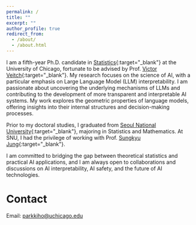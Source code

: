 ```yaml
---
permalink: /
title: ""
excerpt: ""
author_profile: true
redirect_from: 
  - /about/
  - /about.html
---
```


I am a fifth-year Ph.D. candidate in [Statistics](https://stat.uchicago.edu){:target="_blank"} at the University of Chicago, fortunate to be advised by Prof. [Victor Veitch](http://victorveitch.com/){:target="_blank"}.
My research focuses on the science of AI, with a particular emphasis on Large Language Model (LLM) interpretability. I am passionate about uncovering the underlying mechanisms of LLMs and contributing to the development of more transparent and interpretable AI systems. My work explores the geometric properties of language models, offering insights into their internal structures and decision-making processes.

Prior to my doctoral studies, I graduated from [Seoul National University](https://stat.snu.ac.kr/en/){:target="_blank"}, majoring in Statistics and Mathematics. At SNU, I had the privilege of working with Prof. [Sungkyu Jung](http://jung.snu.ac.kr){:target="_blank"}.

I am committed to bridging the gap between theoretical statistics and practical AI applications, and I am always open to collaborations and discussions on AI interpretability, AI safety, and the future of AI technologies.

<!--
News
=====
* 2025.01: Our paper, *The Geometry of Categorical and Hierarchical Concepts in Large Language Models*, is accepted to <a href="https://iclr.cc/" style="font-style:italic; color: purple;" target="_blank">ICLR 2025</a> as an oral presentation!
* 2024.09: I started Research Intern at [Netflix](https://research.netflix.com/research-area/machine-learning){:target="_blank"}!
* 2024.07: I was at <a href="https://icml.cc" style="font-style:italic; color: purple;" target="_blank">ICML 2024</a> to give a poster presentation at the main conference on *The Linear Representation Hypothesis and the Geometry of Large Language Models*. Additionally, I gave an oral presentation at <a href="https://icml2024mi.pages.dev" style="font-style:italic; color: purple;" target="_blank">Workshop on MI</a> and a poster presentation at <a href="https://sites.google.com/view/tf2m" style="font-style:italic; color: purple;" target="_blank">Workshop on TF2M</a>, both on *The Geometry of Categorical and Hierarchical Concepts in Large Language Models*. I am very honored to receive the **Best Paper Award** at the MI Workshop! ([main poster](http://kihopark.github.io/files/ICML%202024%20main%20poster.pdf){:target="_blank"}) ([workshop poster](http://kihopark.github.io/files/ICML%202024%20Workshop%20Poster.pdf){:target="_blank"}) ([slide](http://kihopark.github.io/files/ICML%202024%20Workshop%20keynote.pdf){:target="_blank"})
* 2024.06: Our new preprint, <a href="https://arxiv.org/abs/2406.01506" style="color:maroon;" target="_blank">The Geometry of Categorical and Hierarchical Concepts in Large Language Models</a>, is released on arXiv! This is joint work with [Yo Joong Choe](https://yjchoe.github.io/){:target="_blank"}, [Yibo Jiang](https://ybjiaang.github.io){:target="_blank"}, and [Victor Veitch](http://victorveitch.com/){:target="_blank"}.
* 2024.05: Our paper, *The Linear Representation Hypothesis and the Geometry of Large Language Models*, is accepted to <a href="https://icml.cc" style="font-style:italic; color: purple;" target="_blank">ICML 2024</a>!
* 2023.12: I was at <a href="https://neurips.cc" style="font-style:italic; color: purple;" target="_blank">NeurIPS 2023</a> to give an oral presentation at the <a href="https://crl-workshop.github.io/" style="font-style:italic; color: purple;" target="_blank">Workshop on CRL</a>. I presented our recent work on *The Linear Representation Hypothesis and the Geometry of Large Language Models*. ([poster](http://kihopark.github.io/files/NeurIPS%202023%20poster.pdf){:target="_blank"}) ([slide](http://kihopark.github.io/files/NeurIPS%202023%20Workshop%20keynote.pdf){:target="_blank"})
* 2023.11: Our new preprint, <a href="https://arxiv.org/abs/2311.03658" style="color:maroon;" target="_blank">The Linear Representation Hypothesis and the Geometry of Large Language Models</a>, is released on arXiv! This is joint work with [Yo Joong Choe](https://yjchoe.github.io/){:target="_blank"} and [Victor Veitch](http://victorveitch.com/){:target="_blank"}.
* 2022.10: I am honored to be a <a href="https://stat.uchicago.edu/about/akinbiyi-fund/" style="font-style:bold; color:black;" target="_blank">Takintayo Akinbiyi Memorial Award for Academic Excellence in Statistics</a> recipient.
* 2021.09: I started PhD at UChicago!
* 2021.03: Our paper, <a href="https://projecteuclid.org/journals/annals-of-applied-statistics/volume-15/issue-4/Clustering-on-the-torus-by-conformal-prediction/10.1214/21-AOAS1459.short" style="color:maroon;" target="_blank">Clustering on the Torus by Conformal Prediction</a>, is accepted to *Annals of Applied Statistics*! This is joint work with [Sungkyu Jung](http://jung.snu.ac.kr/){:target="_blank"} and [Byungwon Kim](https://sites.google.com/view/ns208/home){:target="_blank"}.
-->

Contact
=====
Email: <parkkiho@uchicago.edu>
